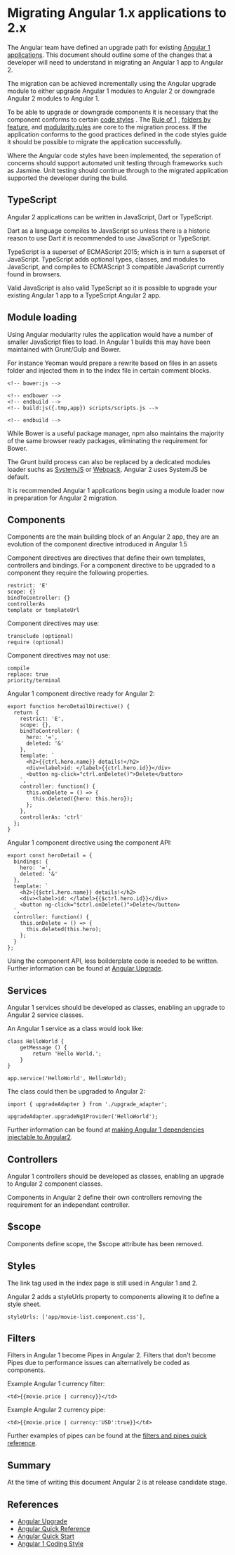 # Migrating Angular 1.x applications to 2.x

The Angular team have defined an upgrade path for existing [Angular 1 applications](https://angular.io/docs/ts/latest/guide/upgrade.html). This document should outline some of the changes that a developer will need to understand in migrating an Angular 1 app to Angular 2.

The migration can be achieved incrementally using the Angular upgrade module to either upgrade Angular 1 modules to Angular 2 or downgrade Angular 2 modules to Angular 1.

To be able to upgrade or downgrade components it is necessary that the component conforms to certain [code styles](https://github.com/johnpapa/angular-styleguide/blob/master/a1/README.md) . The [Rule of 1](https://github.com/johnpapa/angular-styleguide/blob/master/a1/README.md#style-y001)  , [folders by feature](https://github.com/johnpapa/angular-styleguide/blob/master/a1/README.md#folders-by-feature-structure), and [modularity rules](https://github.com/johnpapa/angular-styleguide/blob/master/a1/README.md#modularity) are core to the migration process. If the application conforms to the good practices defined in the code styles guide it should be possible to migrate the application successfully.

Where the Angular code styles have been implemented, the seperation of concerns should support automated unit testing through frameworks such as Jasmine. Unit testing should continue through to the migrated application supported the developer during the build.

## TypeScript

Angular 2 applications can be written in JavaScript, Dart or TypeScript.

Dart as a language compiles to JavaScript so unless there is a historic reason to use Dart it is recommended to use JavaScript or TypeScript.

TypeScript is a superset of ECMAScript 2015; which is in turn a superset of JavaScript. TypeScript adds optional types, classes, and modules to JavaScript, and compiles to ECMAScript 3 compatible JavaScript currently found in browsers.

Valid JavaScript is also valid TypeScript so it is possible to upgrade your existing Angular 1 app to a TypeScript Angular 2 app.  

## Module loading

Using Angular modularity rules the application would have a number of smaller JavaScript files to load. In Angular 1 builds this may have been maintained with Grunt/Gulp and Bower.

For instance Yeoman would prepare a rewrite based on files in an assets folder and injected them in to the index file in certain comment blocks. 

	<!-- bower:js -->
	
	<!-- endbower -->
	<!-- endbuild -->
	<!-- build:js({.tmp,app}) scripts/scripts.js -->
	
	<!-- endbuild -->
	
While Bower is a useful package manager, npm also maintains the majority of the same browser ready packages, eliminating the requirement for Bower.

The Grunt build process can also be replaced by a dedicated modules loader suchs as [SystemJS](https://github.com/systemjs/systemjs) or [Webpack](http://webpack.github.io/). Angular 2 uses SystemJS be default.

It is recommended Angular 1 applications begin using a module loader now in preparation for Angular 2 migration.

## Components

Components are the main building block of an Angular 2 app, they are an evolution of the component directive introduced in Angular 1.5

Component directives are directives that define their own templates, controllers and bindings. For a component directive to be upgraded to a component they require the following properties.
	
	restrict: 'E'
	scope: {}
	bindToController: {}
	controllerAs
	template or templateUrl

Component directives may use:	
	
	transclude (optional)
	require (optional)
	
Component directives may not use:

	compile
	replace: true
	priority/terminal

Angular 1 component directive ready for Angular 2:

	export function heroDetailDirective() {
	  return {
	    restrict: 'E',
	    scope: {},
	    bindToController: {
	      hero: '=',
	      deleted: '&'
	    },
	    template: `
	      <h2>{{ctrl.hero.name}} details!</h2>
	      <div><label>id: </label>{{ctrl.hero.id}}</div>
	      <button ng-click="ctrl.onDelete()">Delete</button>
	    `,
	    controller: function() {
	      this.onDelete = () => {
	        this.deleted({hero: this.hero});
	      };
	    },
	    controllerAs: 'ctrl'
	  };
	}

Angular 1 component directive using the component API:

	export const heroDetail = {
	  bindings: {
	    hero: '=',
	    deleted: '&'
	  },
	  template: `
	    <h2>{{$ctrl.hero.name}} details!</h2>
	    <div><label>id: </label>{{$ctrl.hero.id}}</div>
	    <button ng-click="$ctrl.onDelete()">Delete</button>
	  `,
	  controller: function() {
	    this.onDelete = () => {
	      this.deleted(this.hero);
	    };
	  }
	};
	
Using the component API, less boilderplate code is needed to be written. Further information can be found at [Angular Upgrade](https://angular.io/docs/ts/latest/guide/upgrade.html).

## Services

Angular 1 services should be developed as classes, enabling an upgrade to Angular 2 service classes.  

An Angular 1 service as a class would look like:

	class HelloWorld {  
	    getMessage () {
	        return 'Hello World.';
	    }
	}

	app.service('HelloWorld', HelloWorld); 


The class could then be upgraded to Angular 2:

	import { upgradeAdapter } from './upgrade_adapter';

	upgradeAdapter.upgradeNg1Provider('HelloWorld'); 

Further information can be found at [making Angular 1 dependencies injectable to Angular2](https://angular.io/docs/ts/latest/guide/upgrade.html#!#making-angular-1-dependencies-injectable-to-angular-2).

## Controllers

Angular 1 controllers should be developed as classes, enabling an upgrade to Angular 2 component classes.

Components in Angular 2 define their own controllers removing the requirement for an independant controller.

## $scope

Components define scope, the $scope attribute has been removed.

## Styles

The link tag used in the index page is still used in Angular 1 and 2. 

Angular 2 adds a styleUrls property to components allowing it to define a style sheet.

	styleUrls: ['app/movie-list.component.css'], 
	
## Filters

Filters in Angular 1 become Pipes in Angular 2. Filters that don't become Pipes due to performance issues can alternatively be coded as components.

Example Angular 1 currency filter:

	<td>{{movie.price | currency}}</td>

Example Angular 2 currency pipe:

	<td>{{movie.price | currency:'USD':true}}</td>


Further examples of pipes can be found at the [filters and pipes quick reference](https://angular.io/docs/ts/latest/cookbook/a1-a2-quick-reference.html#!#filters-pipes).

## Summary

At the time of writing this document Angular 2 is at release candidate stage.  

## References 

* [Angular Upgrade](https://angular.io/docs/ts/latest/guide/upgrade.html)
* [Angular Quick Reference](https://angular.io/docs/ts/latest/cookbook/a1-a2-quick-reference.html)
* [Angular Quick Start](https://angular.io/docs/ts/latest/quickstart.html)
* [Angular 1 Coding Style](https://github.com/johnpapa/angular-styleguide/blob/master/a1/README.md#style-y001)